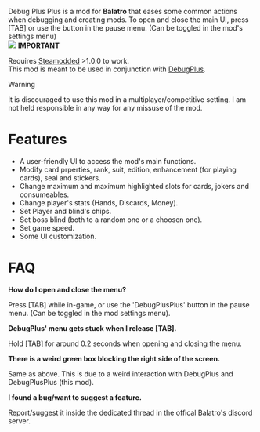 Debug Plus Plus is a mod for **Balatro** that eases some common actions when debugging and creating mods. To open and close the main UI, press [TAB] or use the button in the pause menu. (Can be toggled in the mod's settings menu)  
![](/DebugPlusPlus/assets/other/screenshot_1.png)
**IMPORTANT**

Requires [Steamodded](https://github.com/Steamodded/smods) >1.0.0 to work.  
This mod is meant to be used in conjunction with [DebugPlus](https://github.com/WilsontheWolf/DebugPlus).

> [!Warning]  
> It is discouraged to use this mod in a multiplayer/competitive setting. I am not held responsible in any way for any missuse of the mod.

# Features

- A user-friendly UI to access the mod's main functions.
- Modify card prperties, rank, suit, edition, enhancement (for playing cards), seal and stickers.
- Change maximum and maximum highlighted slots for cards, jokers and consumeables.
- Change player's stats (Hands, Discards, Money).
- Set Player and blind's chips.
- Set boss blind (both to a random one or a choosen one).
- Set game speed.
- Some UI customization.

# FAQ

**How do I open and close the menu?**

Press [TAB] while in-game, or use the 'DebugPlusPlus' button in the pause menu. (Can be toggled in the mod settings menu).


**DebugPlus' menu gets stuck when I release [TAB].**

Hold [TAB] for around 0.2 seconds when opening and closing the menu.


**There is a weird green box blocking the right side of the screen.**

Same as above. This is due to a weird interaction with DebugPlus and DebugPlusPlus (this mod).


**I found a bug/want to suggest a feature.**

Report/suggest it inside the dedicated thread in the offical Balatro's discord server.

